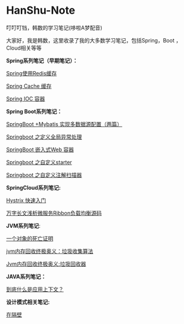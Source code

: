 # HanShu-Note
叮叮叮铛，韩数的学习笔记(哆啦A梦配音)

大家好，我是韩数，这里收录了我的大多数学习笔记，包括Spring，Boot ，Cloud相关等等



**Spring系列笔记（早期笔记）：**

[Spring使用Redis缓存](https://github.com/hanshuaikang/HanShu-Note/blob/master/Spring/Cache/Spring%E4%BD%BF%E7%94%A8Redis.pdf)

[Spring Cache 缓存](https://github.com/hanshuaikang/HanShu-Note/blob/master/Spring/Cache/%E6%B5%85%E6%9E%90SpringCache%E7%BC%93%E5%AD%98.pdf)

[Spring IOC 容器](https://github.com/hanshuaikang/HanShu-Note/blob/master/Spring/IOC/%E6%B5%85%E6%9E%90SpringIOC%E5%AE%B9%E5%99%A8.pdf)



**Spring Boot系列笔记：**

[SpringBoot +Mybatis 实现多数据源配置（两篇）](https://github.com/hanshuaikang/HanShu-Note/tree/master/SpringBoot/mybatis%E5%A4%9A%E6%95%B0%E6%8D%AE%E6%BA%90%E9%85%8D%E7%BD%AE)

[Springboot 之定义全局异常处理](https://github.com/hanshuaikang/HanShu-Note/tree/master/SpringBoot/%E5%85%A8%E5%B1%80%E5%BC%82%E5%B8%B8%E5%A4%84%E7%90%86)

[SpringBoot 嵌入式Web 容器](https://github.com/hanshuaikang/HanShu-Note/tree/master/SpringBoot/%E5%B5%8C%E5%85%A5%E5%BC%8Fweb%E5%AE%B9%E5%99%A8)

[Springboot 之自定义starter](https://github.com/hanshuaikang/HanShu-Note/tree/master/SpringBoot/%E8%87%AA%E5%AE%9A%E4%B9%89starter)

[Springboot 之自定义注解扫描器](https://github.com/hanshuaikang/HanShu-Note/blob/master/SpringBoot/%E8%87%AA%E5%AE%9A%E4%B9%89%E6%B3%A8%E8%A7%A3%E6%89%AB%E6%8F%8F%E5%99%A8/Spring%20Boot%E4%B9%8B%E5%AE%9A%E4%B9%89%E6%B3%A8%E8%A7%A3%E6%89%AB%E6%8F%8F%E5%99%A8.md)



**SpringCloud系列笔记:**

[Hystrix 快速入门](https://github.com/hanshuaikang/HanShu-Note/tree/master/SpringCloud/Hystrix)

[万字长文浅析微服务Ribbon负载均衡源码](https://github.com/hanshuaikang/HanShu-Note/tree/master/SpringCloud/Ribbon)



**JVM系列笔记**:

[一个对象的死亡证明](https://github.com/hanshuaikang/HanShu-Note/blob/master/Jvm/%E4%B8%80%E4%B8%AAJava%E5%AF%B9%E8%B1%A1%E7%9A%84%E6%AD%BB%E4%BA%A1%E8%AF%81%E6%98%8E.md)

[jvm内存回收终极奥义：垃圾收集算法](https://github.com/hanshuaikang/HanShu-Note/blob/master/Jvm/jvm%E5%86%85%E5%AD%98%E5%9B%9E%E6%94%B6%E7%BB%88%E6%9E%81%E5%A5%A5%E4%B9%89%EF%BC%9A%E5%9E%83%E5%9C%BE%E6%94%B6%E9%9B%86%E7%AE%97%E6%B3%95.md)

[Jvm内存回收终极奥义:垃圾回收器](https://github.com/hanshuaikang/HanShu-Note/blob/master/Jvm/Jvm%E5%86%85%E5%AD%98%E5%9B%9E%E6%94%B6%E7%BB%88%E6%9E%81%E5%A5%A5%E4%B9%89%E5%9E%83%E5%9C%BE%E6%94%B6%E9%9B%86%E5%99%A8.md)



**JAVA系列笔记：**

[到底什么是应用上下文？](https://github.com/hanshuaikang/HanShu-Note/blob/master/java/%E5%88%B0%E5%BA%95%E4%BB%80%E4%B9%88%E6%98%AF%E5%BA%94%E7%94%A8%E4%B8%8A%E4%B8%8B%E6%96%87%EF%BC%9F.md)



**设计模式相关笔记:**

[在隔壁](https://github.com/hanshuaikang/design-pattern-java)